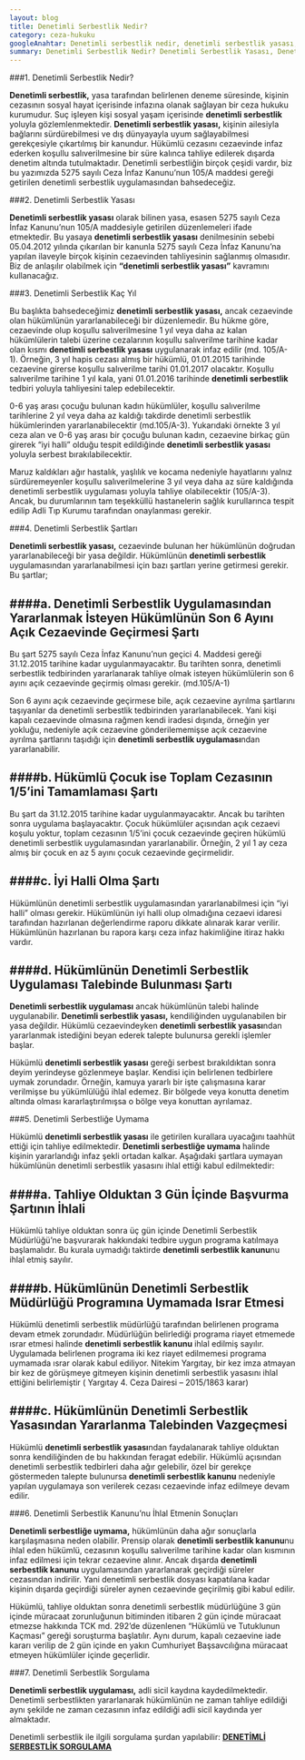 ```yaml
---
layout: blog
title: Denetimli Serbestlik Nedir?
category: ceza-hukuku
googleAnahtar: Denetimli serbestlik nedir, denetimli serbestlik yasası, denetimli serbestlik kaç yıl, denetimli serbestlik kanunu, denetimli serbestlik sorgulama, denetimli serbestlik uymama, denetimli serbestlik uygulaması, Ceza avukatı, bakırköy avukat
summary: Denetimli Serbestlik Nedir? Denetimli Serbestlik Yasası, Denetimli Serbestlik Şartları, Denetimli Serbestlik Kaç Yıl İçin Uygulanır? Denetimli Serbestliğ Uymama ve Sonuçları
---
```




###1. Denetimli Serbestlik Nedir?


**Denetimli serbestlik,** yasa tarafından belirlenen deneme süresinde, kişinin cezasının sosyal hayat içerisinde infazına olanak sağlayan bir ceza hukuku kurumudur. Suç işleyen kişi sosyal yaşam içerisinde **denetimli serbestlik** yoluyla gözlemlenmektedir. **Denetimli serbestlik yasası,** kişinin ailesiyla bağlarını sürdürebilmesi ve dış dünyayayla uyum sağlayabilmesi gerekçesiyle çıkartılmış bir kanundur. Hükümlü cezasını cezaevinde infaz ederken koşullu salıverilmesine bir süre kalınca tahliye edilerek dışarda denetim altında tutulmaktadır. Denetimli serbestliğin birçok çeşidi vardır, biz bu yazımızda 5275 sayılı Ceza İnfaz Kanunu’nun 105/A maddesi gereği getirilen denetimli serbestlik uygulamasından bahsedeceğiz.


###2. Denetimli Serbestlik Yasası


**Denetimli serbestlik yasası** olarak bilinen yasa, esasen 5275 sayılı Ceza İnfaz Kanunu’nun 105/A maddesiyle getirilen düzenlemeleri ifade etmektedir. Bu yasaya **denetimli serbestlik yasası** denilmesinin sebebi 05.04.2012 yılında çıkarılan bir kanunla 5275 sayılı Ceza İnfaz Kanunu’na yapılan ilaveyle birçok kişinin cezaevinden tahliyesinin sağlanmış olmasıdır. Biz de anlaşılır olabilmek için **“denetimli serbestlik yasası”** kavramını kullanacağız.

###3. Denetimli Serbestlik Kaç Yıl 


Bu başlıkta bahsedeceğimiz **denetimli serbestlik yasası,** ancak cezaevinde olan hükümlünün yararlanabileceği bir düzenlemedir. Bu hükme göre, cezaevinde olup koşullu salıverilmesine 1 yıl veya daha az kalan hükümlülerin talebi üzerine cezalarının koşullu salıverilme tarihine kadar olan kısmı **denetimli serbestlik yasası** uygulanarak infaz edilir (md. 105/A-1). Örneğin, 3 yıl hapis cezası almış bir hükümlü, 01.01.2015 tarihinde cezaevine girerse koşullu salıverilme tarihi 01.01.2017 olacaktır. Koşullu salıverilme tarihine 1 yıl kala, yani 01.01.2016 tarihinde **denetimli serbestlik** tedbiri yoluyla tahliyesini talep edebilecektir.

0-6 yaş arası çocuğu bulunan kadın hükümlüler, koşullu salıverilme tarihlerine 2 yıl veya daha az kaldığı takdirde denetimli serbestlik hükümlerinden yararlanabilecektir (md.105/A-3). Yukarıdaki örnekte 3 yıl ceza alan ve 0-6 yaş arası bir çocuğu bulunan kadın, cezaevine birkaç gün girerek “iyi halli” olduğu tespit edildiğinde **denetimli serbestlik yasası** yoluyla serbest bırakılabilecektir.

Maruz kaldıkları ağır hastalık, yaşlılık ve kocama nedeniyle hayatlarını yalnız sürdüremeyenler koşullu salıverilmelerine 3 yıl veya daha az süre kaldığında denetimli serbestlik uygulaması yoluyla tahliye olabilecektir (105/A-3). Ancak, bu durumlarının tam teşekküllü hastanelerin sağlık kurullarınca tespit edilip Adli Tıp Kurumu tarafından onaylanması gerekir.

###4. Denetimli Serbestlik Şartları


**Denetimli serbestlik yasası,** cezaevinde bulunan her hükümlünün doğrudan yararlanabileceği bir yasa değildir. Hükümlünün **denetimli serbestlik** uygulamasından yararlanabilmesi için bazı şartları yerine getirmesi gerekir. Bu şartlar;

####a. Denetimli Serbestlik Uygulamasından Yararlanmak İsteyen Hükümlünün Son 6 Ayını Açık Cezaevinde Geçirmesi  Şartı
---


Bu şart 5275 sayılı Ceza İnfaz Kanunu’nun geçici 4. Maddesi gereği 31.12.2015 tarihine kadar uygulanmayacaktır. Bu tarihten sonra, denetimli serbestlik tedbirinden yararlanarak tahliye olmak isteyen hükümlülerin son 6 ayını açık cezaevinde geçirmiş olması gerekir. (md.105/A-1)

Son 6 ayını açık cezaevinde geçirmese bile, açık cezaevine ayrılma şartlarını taşıyanlar da denetimli serbestlik tedbirinden yararlanabilecek. Yani kişi kapalı cezaevinde olmasına rağmen kendi iradesi dışında, örneğin yer yokluğu, nedeniyle açık cezaevine gönderilememişse açık cezaevine ayrılma şartlarını taşıdığı için **denetimli serbestlik uygulaması**ndan yararlanabilir.

####b. Hükümlü Çocuk ise Toplam Cezasının 1/5’ini Tamamlaması Şartı
---

Bu şart da 31.12.2015 tarihine kadar uygulanmayacaktır. Ancak bu tarihten sonra uygulama başlayacaktır. Çocuk hükümlüler açısından açık cezaevi koşulu yoktur, toplam cezasının 1/5’ini çocuk cezaevinde geçiren hükümlü denetimli serbestlik uygulamasından yararlanabilir. Örneğin, 2 yıl 1 ay ceza almış bir çocuk en az 5 ayını çocuk cezaevinde geçirmelidir.

####c. İyi Halli Olma Şartı
---

Hükümlünün denetimli serbestlik uygulamasından yararlanabilmesi için “iyi halli” olması gerekir. Hükümlünün iyi halli olup olmadığına cezaevi idaresi tarafından hazırlanan değerlendirme raporu dikkate alınarak karar verilir. Hükümlünün hazırlanan bu rapora karşı ceza infaz hakimliğine itiraz hakkı vardır.

####d. Hükümlünün Denetimli Serbestlik Uygulaması Talebinde Bulunması Şartı
---

**Denetimli serbestlik uygulaması** ancak hükümlünün talebi halinde uygulanabilir. **Denetimli serbestlik yasası,** kendiliğinden uygulanabilen bir yasa değildir. Hükümlü cezaevindeyken **denetimli serbestlik yasası**ndan yararlanmak istediğini beyan ederek talepte bulunursa gerekli işlemler başlar.

Hükümlü **denetimli serbestlik yasası** gereği serbest bırakıldıktan sonra deyim yerindeyse gözlenmeye başlar. Kendisi için belirlenen tedbirlere uymak zorundadır. Örneğin, kamuya yararlı bir işte çalışmasına karar verilmişse bu yükümlülüğü ihlal edemez. Bir bölgede veya konutta denetim altında olması kararlaştırılmışsa o bölge veya konuttan ayrılamaz.

###5. Denetimli Serbestliğe Uymama


Hükümlü **denetimli serbestlik yasası** ile getirilen kurallara uyacağını taahhüt ettiği için tahliye edilmektedir. **Denetimli serbestliğe uymama** halinde kişinin yararlandığı infaz şekli ortadan kalkar. Aşağıdaki şartlara uymayan hükümlünün denetimli serbestlik yasasını ihlal ettiği kabul edilmektedir: 

####a. Tahliye Olduktan 3 Gün İçinde Başvurma Şartının İhlali
---

Hükümlü tahliye olduktan sonra üç gün içinde Denetimli Serbestlik Müdürlüğü’ne başvurarak hakkındaki tedbire uygun programa katılmaya başlamalıdır. Bu kurala uymadığı taktirde **denetimli serbestlik kanunu**nu ihlal etmiş sayılır.

####b. Hükümlünün Denetimli Serbestlik Müdürlüğü Programına Uymamada Israr Etmesi
---

Hükümlü denetimli serbestlik müdürlüğü tarafından belirlenen programa devam etmek zorundadır. Müdürlüğün belirlediği programa riayet etmemede ısrar etmesi halinde **denetimli serbestlik kanunu** ihlal edilmiş sayılır. Uygulamada belirlenen programa iki kez riayet edilmemesi programa uymamada ısrar olarak kabul ediliyor. Nitekim Yargıtay, bir kez 
imza atmayan bir kez de görüşmeye gitmeyen kişinin denetimli serbestlik yasasını ihlal ettiğini belirlemiştir ( Yargıtay 4. Ceza Dairesi – 2015/1863 karar)

####c. Hükümlünün Denetimli Serbestlik Yasasından Yararlanma Talebinden Vazgeçmesi
---

Hükümlü **denetimli serbestlik yasası**ndan faydalanarak tahliye olduktan sonra kendiliğinden de bu hakkından feragat edebilir. Hükümlü açısından denetimli serbestlik tedbirleri daha ağır gelebilir, özel bir gerekçe göstermeden talepte bulunursa **denetimli serbestlik kanunu** nedeniyle yapılan uygulamaya son verilerek cezası cezaevinde infaz edilmeye devam edilir.


###6. Denetimli Serbestlik Kanunu’nu İhlal Etmenin Sonuçları


**Denetimli serbestliğe uymama,** hükümlünün daha ağır sonuçlarla karşılaşmasına neden olabilir. Prensip olarak **denetimli serbestlik kanunu**nu ihlal eden hükümlü, cezasının koşullu salıverilme tarihine kadar olan kısmının infaz edilmesi için tekrar cezaevine alınır. Ancak dışarda **denetimli serbestlik kanunu** uygulamasından yararlanarak geçirdiği süreler cezasından indirilir. Yani denetimli serbestlik dosyası kapatılana kadar kişinin dışarda geçirdiği süreler aynen cezaevinde geçirilmiş gibi kabul edilir.

Hükümlü, tahliye olduktan sonra denetimli serbestlik müdürlüğüne 3 gün içinde müracaat zorunluğunun bitiminden itibaren 2 gün içinde müracaat etmezse hakkında TCK md. 292’de düzenlenen “Hükümlü ve Tutuklunun Kaçması” gereği soruşturma başlatılır. Aynı durum, kapalı cezaevine iade kararı verilip de 2 gün içinde en yakın Cumhuriyet Başsavcılığına müracaat etmeyen hükümlüler içinde geçerlidir.

###7.  Denetimli Serbestlik Sorgulama


**Denetimli serbestlik uygulaması,** adli sicil kaydına kaydedilmektedir. Denetimli serbestlikten yararlanarak hükümlünün ne zaman tahliye edildiği aynı şekilde ne zaman cezasının infaz edildiği adli sicil kaydında yer almaktadır.

Denetimli serbestlik ile ilgili sorgulama şurdan yapılabilir: [**DENETİMLİ SERBESTLİK SORGULAMA**](https://www.turkiye.gov.tr/sorgula)
